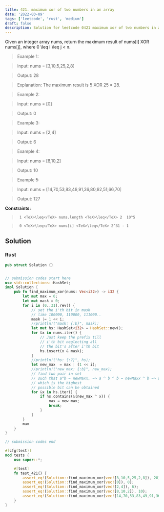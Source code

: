 ```yaml
---
title: 421. maximum xor of two numbers in an array
date: '2022-03-09'
tags: ['leetcode', 'rust', 'medium']
draft: false
description: Solution for leetcode 0421 maximum xor of two numbers in an array
---
```


 

  Given an integer array nums, return the maximum result of nums[i] XOR nums[j], where 0 <TeX>\leq</TeX> i <TeX>\leq</TeX> j < n.

   

 >   Example 1:

  

 >   Input: nums <TeX>=</TeX> [3,10,5,25,2,8]

 >   Output: 28

 >   Explanation: The maximum result is 5 XOR 25 <TeX>=</TeX> 28.

 >   Example 2:

  

 >   Input: nums <TeX>=</TeX> [0]

 >   Output: 0

  

 >   Example 3:

  

 >   Input: nums <TeX>=</TeX> [2,4]

 >   Output: 6

  

 >   Example 4:

  

 >   Input: nums <TeX>=</TeX> [8,10,2]

 >   Output: 10

  

 >   Example 5:

  

 >   Input: nums <TeX>=</TeX> [14,70,53,83,49,91,36,80,92,51,66,70]

 >   Output: 127

  

   

  **Constraints:**

  

 >   	1 <TeX>\leq</TeX> nums.length <TeX>\leq</TeX> 2  10^5

 >   	0 <TeX>\leq</TeX> nums[i] <TeX>\leq</TeX> 2^31 - 1


## Solution
### Rust
```rust
pub struct Solution {}


// submission codes start here
use std::collections::HashSet;
impl Solution {
    pub fn find_maximum_xor(nums: Vec<i32>) -> i32 {
        let mut max = 0;
        let mut mask = 0;
        for i in (0..31).rev() {
            // set the i'th bit in mask
            // like 100000, 110000, 111000..
            mask |= 1 << i;
            //println!("mask: {:b}", mask);
            let mut hs: HashSet<i32> = HashSet::new();
            for &x in nums.iter() {
                // Just keep the prefix till
                // i'th bit neglecting all
                // the bit's after i'th bit
                hs.insert(x & mask);
            }
            //println!("hs: {:?}", hs);
            let new_max  = max | (1 << i);
            //println!("new_max: {:b}", new_max);
            // find two pair in set
            // such that a^b = newMaxx, => a ^ b ^ b = newMaxx ^ b => a =  newMaxx ^ b
            // which is the highest
            // possible bit can be obtained
            for &x in hs.iter() {
                if hs.contains(&(new_max ^ x)) {
                    max = new_max;
                    break;
                }
            }
        }
        max
    }
}

// submission codes end

#[cfg(test)]
mod tests {
    use super::*;

    #[test]
    fn test_421() {
        assert_eq!(Solution::find_maximum_xor(vec![3,10,5,25,2,8]), 28);
        assert_eq!(Solution::find_maximum_xor(vec![0]), 0);
        assert_eq!(Solution::find_maximum_xor(vec![2,4]), 6);
        assert_eq!(Solution::find_maximum_xor(vec![8,10,2]), 10);
        assert_eq!(Solution::find_maximum_xor(vec![14,70,53,83,49,91,36,80,92,51,66,70]), 127);
    }
}

```
